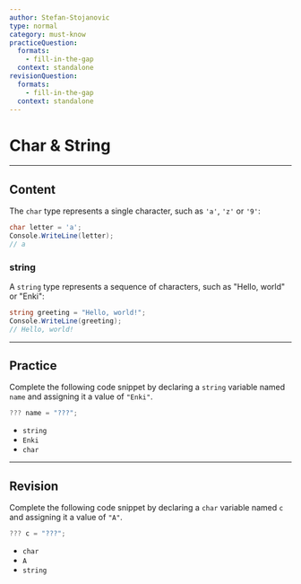 ```yaml
---
author: Stefan-Stojanovic
type: normal
category: must-know
practiceQuestion:
  formats:
    - fill-in-the-gap
  context: standalone
revisionQuestion:
  formats:
    - fill-in-the-gap
  context: standalone
---
```


# Char & String

---

## Content

The `char` type represents a single character, such as `'a'`, `'z'` or `'9'`:

```csharp
char letter = 'a';
Console.WriteLine(letter);
// a
```

### string


A `string` type represents a sequence of characters, such as "Hello, world" or "Enki":

```csharp
string greeting = "Hello, world!";
Console.WriteLine(greeting);
// Hello, world!
```

---
## Practice

Complete the following code snippet by declaring a `string` variable named `name` and assigning it a value of `"Enki"`.

```csharp
??? name = "???";
```

- `string`
- `Enki`
- `char`

---
## Revision

Complete the following code snippet by declaring a `char` variable named `c` and assigning it a value of `"A"`.

```csharp
??? c = "???";
```

- `char`
- `A`
- `string`
